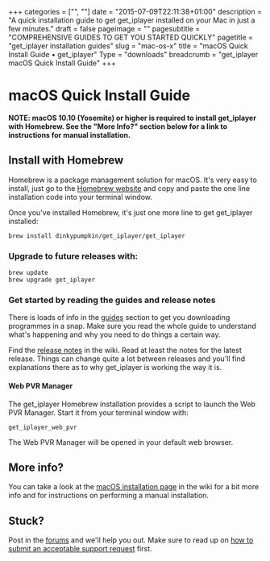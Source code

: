 +++
categories = ["", ""]
date = "2015-07-09T22:11:38+01:00"
description = "A quick installation guide to get get_iplayer installed on your Mac in just a few minutes."
draft = false
pageimage = ""
pagesubtitle = "COMPREHENSIVE GUIDES TO GET YOU STARTED QUICKLY"
pagetitle = "get_iplayer installation guides"
slug = "mac-os-x"
title = "macOS Quick Install Guide • get_iplayer"
Type = "downloads"
breadcrumb = "get_iplayer macOS Quick Install Guide"
+++

# macOS Quick Install Guide

**NOTE: macOS 10.10 (Yosemite) or higher is required to install get_iplayer with Homebrew. See the "More Info?" section below for a link to instructions for manual installation.**

## Install with Homebrew

Homebrew is a package management solution for macOS. It's very easy to install, just go to the [Homebrew website](http://brew.sh/) and copy and paste the one line installation code into your terminal window. 

Once you've installed Homebrew, it's just one more line to get get_iplayer installed:

    brew install dinkypumpkin/get_iplayer/get_iplayer

### Upgrade to future releases with:

    brew update
    brew upgrade get_iplayer
    
### Get started by reading the guides and release notes

There is loads of info in the [guides](/guides/) section to get you downloading programmes in a snap. Make sure you read the whole guide to understand what's happening and why you need to do things a certain way.

Find the [release notes](https://github.com/get-iplayer/get_iplayer/wiki/releasenotes) in the wiki. Read at least the notes for the latest release. Things can change quite a lot between releases and you'll find explanations there as to why get_iplayer is working the way it is. 

#### Web PVR Manager

The get_iplayer Homebrew installation provides a script to launch the Web PVR Manager. Start it from your terminal window with:

    get_iplayer_web_pvr

The Web PVR Manager will be opened in your default web browser.

## More info?

You can take a look at the [macOS installation page](https://github.com/get-iplayer/get_iplayer/wiki/osx/) in the wiki for a bit more info and for instructions on performing a manual installation. 

## Stuck?

Post in the [forums](/forums/) and we'll help you out. Make sure to read up on [how to submit an acceptable support request](/forums/thread-706.html) first. 
